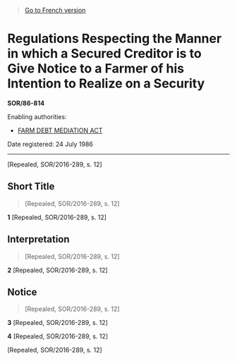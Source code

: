 > [Go to French version](/fr/Règlements/Décrets,%20ordonnances%20et%20règlements%20statutaires/86/814.md)

# Regulations Respecting the Manner in which a Secured Creditor is to Give Notice to a Farmer of his Intention to Realize on a Security

**SOR/86-814**

Enabling authorities: 
- [FARM DEBT MEDIATION ACT](/en/Acts/Statutes%20of%20Canada/1997/c.%2021.md)

Date registered: 24 July 1986

----------


[Repealed, SOR/2016-289, s. 12]



## Short Title
> [Repealed, SOR/2016-289, s. 12]



**1** [Repealed, SOR/2016-289, s. 12]




## Interpretation
> [Repealed, SOR/2016-289, s. 12]



**2** [Repealed, SOR/2016-289, s. 12]




## Notice
> [Repealed, SOR/2016-289, s. 12]



**3** [Repealed, SOR/2016-289, s. 12]



**4** [Repealed, SOR/2016-289, s. 12]


[Repealed, SOR/2016-289, s. 12]


